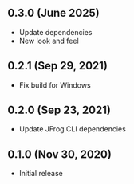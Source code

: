 ## 0.3.0 (June 2025)
- Update dependencies
- New look and feel

## 0.2.1 (Sep 29, 2021)
- Fix build for Windows

## 0.2.0 (Sep 23, 2021)
- Update JFrog CLI dependencies

## 0.1.0 (Nov 30, 2020)
- Initial release

